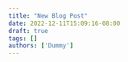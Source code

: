 ```yaml
---
title: "New Blog Post"
date: 2022-12-11T15:09:16-08:00
draft: true
tags: []
authors: ['Dummy']
---
```


